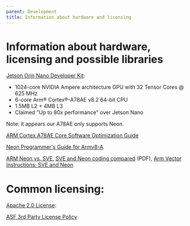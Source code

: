 ```yaml
---
parent: Development
title: Information about hardware and licensing
---
```


# Information about hardware, licensing and possible libraries

[Jetson Orin Nano Developer Kit](<https://www.nvidia.com/en-us/autonomous-machines/embedded-systems/jetson-nano/product-development/>):
- 1024-core NVIDIA Ampere architecture GPU with 32 Tensor Cores @ 625 MHz
- 6-core Arm® Cortex®-A78AE v8.2 64-bit CPU
- 1.5MB L2 + 4MB L3
- Claimed "Up to 80x performance" over Jetson Nano

Note: it appears our A78AE only supports Neon.

[ARM Cortex A78AE Core Software Optimization Guide](<https://developer.arm.com/documentation/PJDOC-466751330-14665/0600/?lang=en>)

[Neon Programmer's Guide for Armv8-A](<https://developer.arm.com/documentation/102159/0400/Overview>)

[ARM Neon vs. SVE](<https://developer.arm.com/documentation/102131/0100/Overview>), 
[SVE and Neon coding compared](<https://developer.arm.com/-/media/Arm%20Developer%20Community/PDF/Learn%20the%20Architecture/102131_0100_01_SVE_and_Neon_coding_compared.pdf?revision=feaaf72e-a941-461c-bd92-0d960d0f8615>) (PDF), 
[Arm Vector Instructions: SVE and Neon](<https://github.com/NVIDIA/grace-cpu-benchmarking-guide/blob/main/src/developer/vectorization.md>)

# Common licensing:

[Apache 2.0 License](<https://pitt.libguides.com/openlicensing/apache2>):

[ASF 3rd Party License Policy](<https://www.apache.org/legal/resolved.html>)

